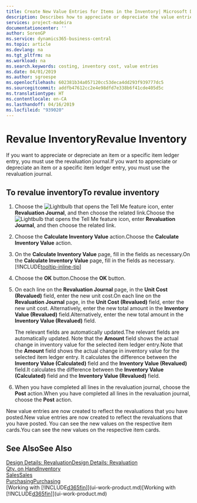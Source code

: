 ```yaml
---
title: Create New Value Entries for Items in the Inventory| Microsoft Docs
description: Describes how to appreciate or depreciate the value entries of one or more items in the inventory by posting their current, calculated value.
services: project-madeira
documentationcenter: ''
author: SorenGP
ms.service: dynamics365-business-central
ms.topic: article
ms.devlang: na
ms.tgt_pltfrm: na
ms.workload: na
ms.search.keywords: costing, inventory cost, value entries
ms.date: 04/01/2019
ms.author: sgroespe
ms.openlocfilehash: 602381b34a057120cc53deca4dd293f939777dc5
ms.sourcegitcommit: addfb47612cc2e4e98dfd7e338b6f41cde405d5c
ms.translationtype: HT
ms.contentlocale: en-CA
ms.lasthandoff: 04/16/2019
ms.locfileid: "939020"
---
```

# <a name="revalue-inventory"></a><span data-ttu-id="fc023-103">Revalue Inventory</span><span class="sxs-lookup"><span data-stu-id="fc023-103">Revalue Inventory</span></span>
<span data-ttu-id="fc023-104">If you want to appreciate or depreciate an item or a specific item ledger entry, you must use the revaluation journal.</span><span class="sxs-lookup"><span data-stu-id="fc023-104">If you want to appreciate or depreciate an item or a specific item ledger entry, you must use the revaluation journal.</span></span>

## <a name="to-revalue-inventory"></a><span data-ttu-id="fc023-105">To revalue inventory</span><span class="sxs-lookup"><span data-stu-id="fc023-105">To revalue inventory</span></span>
1. <span data-ttu-id="fc023-106">Choose the ![Lightbulb that opens the Tell Me feature](media/ui-search/search_small.png "Tell me what you want to do") icon, enter **Revaluation Journal**, and then choose the related link.</span><span class="sxs-lookup"><span data-stu-id="fc023-106">Choose the ![Lightbulb that opens the Tell Me feature](media/ui-search/search_small.png "Tell me what you want to do") icon, enter **Revaluation Journal**, and then choose the related link.</span></span>
2. <span data-ttu-id="fc023-107">Choose the **Calculate Inventory Value** action.</span><span class="sxs-lookup"><span data-stu-id="fc023-107">Choose the **Calculate Inventory Value** action.</span></span>
3. <span data-ttu-id="fc023-108">On the **Calculate Inventory Value** page, fill in the fields as necessary.</span><span class="sxs-lookup"><span data-stu-id="fc023-108">On the **Calculate Inventory Value** page, fill in the fields as necessary.</span></span> [!INCLUDE[tooltip-inline-tip](includes/tooltip-inline-tip_md.md)]
4. <span data-ttu-id="fc023-109">Choose the **OK** button.</span><span class="sxs-lookup"><span data-stu-id="fc023-109">Choose the **OK** button.</span></span>
5. <span data-ttu-id="fc023-110">On each line on the **Revaluation Journal** page, in the **Unit Cost (Revalued)** field, enter the new unit cost.</span><span class="sxs-lookup"><span data-stu-id="fc023-110">On each line on the **Revaluation Journal** page, in the **Unit Cost (Revalued)** field, enter the new unit cost.</span></span> <span data-ttu-id="fc023-111">Alternatively, enter the new total amount in the **Inventory Value (Revalued)** field.</span><span class="sxs-lookup"><span data-stu-id="fc023-111">Alternatively, enter the new total amount in the **Inventory Value (Revalued)** field.</span></span>

    <span data-ttu-id="fc023-112">The relevant fields are automatically updated.</span><span class="sxs-lookup"><span data-stu-id="fc023-112">The relevant fields are automatically updated.</span></span> <span data-ttu-id="fc023-113">Note that the **Amount** field shows the actual change in inventory value for the selected item ledger entry.</span><span class="sxs-lookup"><span data-stu-id="fc023-113">Note that the **Amount** field shows the actual change in inventory value for the selected item ledger entry.</span></span> <span data-ttu-id="fc023-114">It calculates the difference between the **Inventory Value (Calculated)** field and the **Inventory Value (Revalued)** field.</span><span class="sxs-lookup"><span data-stu-id="fc023-114">It calculates the difference between the **Inventory Value (Calculated)** field and the **Inventory Value (Revalued)** field.</span></span>
6. <span data-ttu-id="fc023-115">When you have completed all lines in the revaluation journal, choose the **Post** action.</span><span class="sxs-lookup"><span data-stu-id="fc023-115">When you have completed all lines in the revaluation journal, choose the **Post** action.</span></span>

<span data-ttu-id="fc023-116">New value entries are now created to reflect the revaluations that you have posted.</span><span class="sxs-lookup"><span data-stu-id="fc023-116">New value entries are now created to reflect the revaluations that you have posted.</span></span> <span data-ttu-id="fc023-117">You can see the new values on the respective item cards.</span><span class="sxs-lookup"><span data-stu-id="fc023-117">You can see the new values on the respective item cards.</span></span>

## <a name="see-also"></a><span data-ttu-id="fc023-118">See Also</span><span class="sxs-lookup"><span data-stu-id="fc023-118">See Also</span></span>
[<span data-ttu-id="fc023-119">Design Details: Revaluation</span><span class="sxs-lookup"><span data-stu-id="fc023-119">Design Details: Revaluation</span></span>](design-details-revaluation.md)  
[<span data-ttu-id="fc023-120">Qty. on Hand</span><span class="sxs-lookup"><span data-stu-id="fc023-120">Inventory</span></span>](inventory-manage-inventory.md)  
[<span data-ttu-id="fc023-121">Sales</span><span class="sxs-lookup"><span data-stu-id="fc023-121">Sales</span></span>](sales-manage-sales.md)  
[<span data-ttu-id="fc023-122">Purchasing</span><span class="sxs-lookup"><span data-stu-id="fc023-122">Purchasing</span></span>](purchasing-manage-purchasing.md)  
<span data-ttu-id="fc023-123">[Working with [!INCLUDE[d365fin](includes/d365fin_md.md)]](ui-work-product.md)</span><span class="sxs-lookup"><span data-stu-id="fc023-123">[Working with [!INCLUDE[d365fin](includes/d365fin_md.md)]](ui-work-product.md)</span></span>
